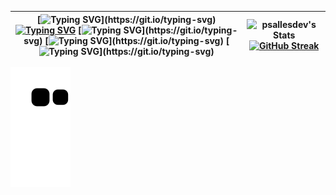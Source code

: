| [![Typing SVG](https://readme-typing-svg.demolab.com?font=Iosevka&size=35&duration=500&color=E6EDF3&vCenter=true&multiline=true&repeat=false&width=467&height=250&separator=%3C&lines=fn+main()%3C%7B%3C%E3%85%A4%E3%85%A4println!(%22Welcome...%22);%3C%7D)](https://git.io/typing-svg) [![Typing SVG](https://readme-typing-svg.demolab.com?font=Iosevka&duration=1000&color=E6EDF3&vCenter=true&multiline=true&repeat=false&width=467&height=35&lines=%E2%80%A2+%F0%9F%93%81+I'm+currently+working+in%3A)](https://git.io/typing-svg) [![Typing SVG](https://readme-typing-svg.demolab.com?size=15&font=Iosevka&duration=1000&color=E6EDF3&vCenter=true&multiline=true&repeat=false&width=467&height=35&lines=%E3%85%A4-+Embedded+systems;)](https://git.io/typing-svg) [![Typing SVG](https://readme-typing-svg.demolab.com?size=15&font=Iosevka&duration=1000&color=E6EDF3&vCenter=true&multiline=true&repeat=false&width=467&height=35&lines=%E3%85%A4-+Remote+access+malware+and+anti+degub;)](https://git.io/typing-svg) [![Typing SVG](https://readme-typing-svg.demolab.com?font=Iosevka&size=15&duration=1000&color=E6EDF3&vCenter=true&multiline=true&repeat=false&width=467&height=35&separator=%3C&lines=%E3%85%A4-+LoRa%2C+RFID+and+computer+engineering;)](https://git.io/typing-svg)| ![psallesdev's Stats](https://github-readme-stats.vercel.app/api?username=psallesdev&show_icons=true&count_private=true&bg_color=0d1117&border_radius=0&border_color=272D33&card_width=450) [![GitHub Streak](https://streak-stats.demolab.com?user=psallesdev&border_radius=0&card_width=450&border=272D33&background=0D1117&ring=132841&fire=296ECB&stroke=272D33&currStreakLabel=296ECB&currStreakNum=434D58&sideNums=434D58&sideLabels=434D58&dates=434D58&excludeDaysLabel=434D58)](https://git.io/streak-stats) |
|--|--|

![snake gif](https://github.com/PSalleSDev/PSalleSDev/blob/output/github-contribution-grid-snake.svg)
